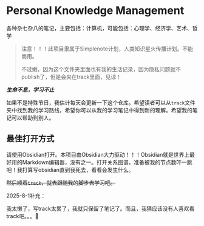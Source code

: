 # Personal Knowledge Management
各种杂七杂八的笔记，主要包括：计算机，可能包括：心理学、经济学、艺术、哲学

> 注意！！！此项目隶属于Simplenote计划，人类知识星火传播计划。不能商用。
> 
> 不过嫩，因为这个文件夹里面也有我的生活记录，因为隐私问题就不publish了，但是会夹在track里面，见谅！

***生命不息，学习不止***

如果不是特殊节日，我估计每天会更新一下这个仓库。希望读者可以从`track`文件夹中找到我的学习路线，希望你可以从我的学习笔记中得到新的理解。希望我的笔记可以帮助到别人。

## 最佳打开方式

请使用Obsidian打开。本项目由Obsidian大力驱动！！！Obsidian就是世界上最好用的Markdown编辑器，没有之一。打开关系图谱，准备被我的节点数吓一跳吧！我打算写obsidian直到我死去，看看会发生什么。

~~然后顺着`track`，就去跟随我的脚步去学习吧。~~

2025-8-1补充：

我太懒了，写track太累了，我就只保留了笔记了。而且，我猜应该没有人喜欢看track吧。。。🤔




















